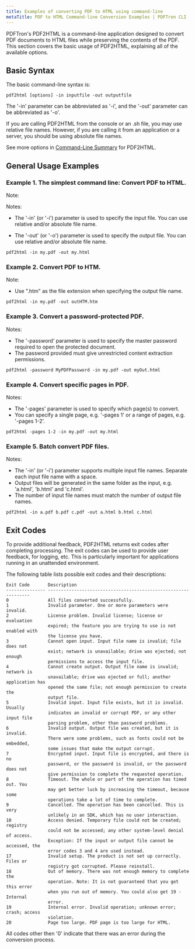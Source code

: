 ```yaml
---
title: Examples of converting PDF to HTML using command-line
metaTitle: PDF to HTML Command-line Conversion Examples | PDFTron CLI
---
```


PDFTron's PDF2HTML is a command-line application designed to convert PDF documents
to HTML files while preserving the contents of the PDF. This section covers the
basic usage of PDF2HTML, explaining all of the available options.

Basic Syntax
----------------

The basic command-line syntax is:

`pdf2html [options] -in inputfile -out outputfile`

The '-in' parameter can be abbreviated as '-i', and the '-out' parameter
can be abbreviated as '-o'.

If you are calling PDF2HTML from the console or an .sh file, you may use relative file names.
However, if you are calling it from an application or a server, you should be using
absolute file names.

See more options in [Command-Line Summary](https://www.pdftron.com/documentation/cli/guides/pdf2html/cmd-options/) for PDF2HTML.

General Usage Examples
--------------------------

### **Example 1. The simplest command line: Convert PDF to HTML.**

Note:

Notes:

-   The '-in' (or '-i') parameter is used to specify the input file.
    You can use relative and/or absolute file name.

-   The '-out' (or '-o') parameter is used to specify the output file.
    You can use relative and/or absolute file name.

`pdf2html -in my.pdf -out my.html`

### **Example 2. Convert PDF to HTM.**

Note:

-   Use ".htm" as the file extension when specifying the output file name.

`pdf2html -in my.pdf -out outHTM.htm`

### **Example 3. Convert a password-protected PDF.**

Notes:

-   The '-password' parameter is used to specify the master password required to open
    the protected document.
-   The password provided must give unrestricted content extraction permissions.

`pdf2html -password MyPDFPassword -in my.pdf -out myOut.html`

### **Example 4. Convert specific pages in PDF.**

Notes:

-   The '-pages' parameter is used to specify which page(s) to convert.
-   You can specify a single page, e.g. '-pages 1' or a range of pages, e.g. '-pages 1-2'.

`pdf2html -pages 1-2 -in my.pdf -out my.html`

### **Example 5. Batch convert PDF files.**

Notes:

-   The '-in' (or '-i') parameter supports multiple input file names.
    Separate each input file name with a space.
-   Output files will be generated in the same folder as the input,
    e.g. 'a.html', 'b.html' and 'c.html'.
-   The number of input file names must match the number of output file names.

`pdf2html -in a.pdf b.pdf c.pdf -out a.html b.html c.html`

Exit Codes
----------

To provide additional feedback, PDF2HTML returns exit codes after completing processing.
The exit codes can be used to provide user feedback, for logging, etc.
This is particularly important for applications running in an unattended environment.

The following table lists possible exit codes and their descriptions:

```
Exit Code       Description
--------------- ---------------------------------------------------------------
0               All files converted successfully.
1               Invalid parameter. One or more parameters were invalid.
2               License problem. Invalid license; license or evaluation
                expired; the feature you are trying to use is not enabled with
                the license you have.
3               Cannot open input. Input file name is invalid; file does not
                exist; network is unavailable; drive was ejected; not enough
                permissions to access the input file.
4               Cannot create output. Output file name is invalid; network is
                unavailable; drive was ejected or full; another application has
                opened the same file; not enough permission to create the
                output file.
5               Invalid input. Input file exists, but it is invalid. Usually
                indicates an invalid or corrupt PDF, or any other input file
                parsing problem, other than password problems.
6               Invalid output. Output file was created, but it is invalid.
                There were some problems, such as fonts could not be embedded,
                some issues that make the output corrupt.
7               Encrypted input. Input file is encrypted, and there is no
                password, or the password is invalid, or the password does not
                give permission to complete the requested operation.
8               Timeout. The whole or part of the operation has timed out. You
                may get better luck by increasing the timeout, because some
                operations take a lot of time to complete.
9               Cancelled. The operation has been cancelled. This is very
                unlikely in an SDK, which has no user interaction.
10              Access denied. Temporary file could not be created; registry
                could not be accessed; any other system-level denial of access.
                Exception: If the input or output file cannot be accessed, the
                error codes 3 and 4 are used instead.
17              Invalid setup. The product is not set up correctly. Files or
                registry got corrupted. Please reinstall.
18              Out of memory. There was not enough memory to complete the
                operation. Note: It is not guaranteed that you get this error
                when you run out of memory. You could also get 19 - Internal
                error.
19              Internal error. Invalid operation; unknown error; crash; access
                violation.
20              Page too large. PDF page is too large for HTML.
```

All codes other then '0' indicate that there was an error during the
conversion process.
